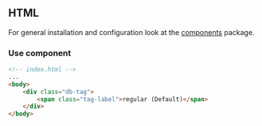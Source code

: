 ## HTML

For general installation and configuration look at the [components](https://www.npmjs.com/package/@db-ui/components) package.

### Use component

```html index.html
<!-- index.html -->
...
<body>
	<div class="db-tag">
		<span class="tag-label">regular (Default)</span>
	</div>
</body>
```
